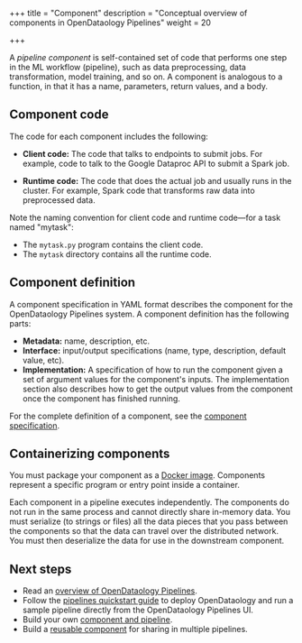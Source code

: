 +++
title = "Component"
description = "Conceptual overview of components in OpenDataology Pipelines"
weight = 20
                    
+++

A *pipeline component* is self-contained set of code that performs one step in
the ML workflow (pipeline), such as data preprocessing, data transformation,
model training, and so on. A component is analogous to a function, in that it
has a name, parameters, return values, and a body.

## Component code

The code for each component includes the following:

* **Client code:** The code that talks to endpoints to submit jobs. For example, 
  code to talk to the Google Dataproc API to submit a Spark job.

* **Runtime code:** The code that does the actual job and usually runs in the 
  cluster. For example, Spark code that transforms raw data into preprocessed 
  data.

Note the naming convention for client code and runtime code&mdash;for a task 
named "mytask":

* The `mytask.py` program contains the client code.
* The `mytask` directory contains all the runtime code.

## Component definition

A component specification in YAML format describes the component for the
OpenDataology Pipelines system. A component definition has the following parts:

* **Metadata:** name, description, etc.
* **Interface:** input/output specifications (name, type, description, default 
  value, etc).
* **Implementation:** A specification of how to run the component given a 
  set of argument values for the component's inputs. The implementation section 
  also describes how to get the output values from the component once the
  component has finished running.

For the complete definition of a component, see the
[component specification](/docs/components/pipelines/reference/component-spec/).

## Containerizing components

You must package your component as a 
[Docker image](https://docs.docker.com/get-started/). Components represent a 
specific program or entry point inside a container.

Each component in a pipeline executes independently. The components do not run
in the same process and cannot directly share in-memory data. You must serialize
(to strings or files) all the data pieces that you pass between the components
so that the data can travel over the distributed network. You must then
deserialize the data for use in the downstream component.

## Next steps

* Read an [overview of OpenDataology Pipelines](/docs/components/pipelines/introduction/).
* Follow the [pipelines quickstart guide](/docs/components/pipelines/overview/quickstart/) 
  to deploy OpenDataology and run a sample pipeline directly from the OpenDataology 
  Pipelines UI.
* Build your own 
  [component and pipeline](/docs/components/pipelines/sdk/build-component/).
* Build a [reusable component](/docs/components/pipelines/sdk/component-development/) for
  sharing in multiple pipelines.